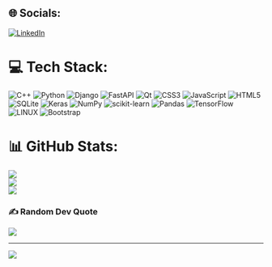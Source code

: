 
## 🌐 Socials:
[![LinkedIn](https://img.shields.io/badge/LinkedIn-%230077B5.svg?logo=linkedin&logoColor=white)](https://linkedin.com/in/mohammad-saeed-Arvenaghi) 

# 💻 Tech Stack:
![C++](https://img.shields.io/badge/c++-%2300599C.svg?style=for-the-badge&logo=c%2B%2B&logoColor=white) ![Python](https://img.shields.io/badge/python-3670A0?style=for-the-badge&logo=python&logoColor=ffdd54) ![Django](https://img.shields.io/badge/django-%23092E20.svg?style=for-the-badge&logo=django&logoColor=white) ![FastAPI](https://img.shields.io/badge/FastAPI-005571?style=for-the-badge&logo=fastapi) ![Qt](https://img.shields.io/badge/Qt-%23217346.svg?style=for-the-badge&logo=Qt&logoColor=white) ![CSS3](https://img.shields.io/badge/css3-%231572B6.svg?style=for-the-badge&logo=css3&logoColor=white) ![JavaScript](https://img.shields.io/badge/javascript-%23323330.svg?style=for-the-badge&logo=javascript&logoColor=%23F7DF1E) ![HTML5](https://img.shields.io/badge/html5-%23E34F26.svg?style=for-the-badge&logo=html5&logoColor=white) ![SQLite](https://img.shields.io/badge/sqlite-%2307405e.svg?style=for-the-badge&logo=sqlite&logoColor=white) ![Keras](https://img.shields.io/badge/Keras-%23D00000.svg?style=for-the-badge&logo=Keras&logoColor=white) ![NumPy](https://img.shields.io/badge/numpy-%23013243.svg?style=for-the-badge&logo=numpy&logoColor=white) ![scikit-learn](https://img.shields.io/badge/scikit--learn-%23F7931E.svg?style=for-the-badge&logo=scikit-learn&logoColor=white) ![Pandas](https://img.shields.io/badge/pandas-%23150458.svg?style=for-the-badge&logo=pandas&logoColor=white) ![TensorFlow](https://img.shields.io/badge/TensorFlow-%23FF6F00.svg?style=for-the-badge&logo=TensorFlow&logoColor=white) ![LINUX](https://img.shields.io/badge/Linux-FCC624?style=for-the-badge&logo=linux&logoColor=black) ![Bootstrap](https://img.shields.io/badge/bootstrap-%23563D7C.svg?style=for-the-badge&logo=bootstrap&logoColor=white)
# 📊 GitHub Stats:
![](https://github-readme-stats.vercel.app/api?username=SaeedARV&theme=dark&hide_border=false&include_all_commits=false&count_private=false)<br/>
![](https://github-readme-streak-stats.herokuapp.com/?user=SaeedARV&theme=dark&hide_border=false)<br/>
![](https://github-readme-stats.vercel.app/api/top-langs/?username=SaeedARV&theme=dark&hide_border=false&include_all_commits=false&count_private=false&layout=compact)

### ✍️ Random Dev Quote
![](https://quotes-github-readme.vercel.app/api?type=horizontal&theme=radical)

---
[![](https://visitcount.itsvg.in/api?id=SaeedARV&icon=0&color=0)](https://visitcount.itsvg.in)

<!-- Proudly created with GPRM ( https://gprm.itsvg.in ) -->
